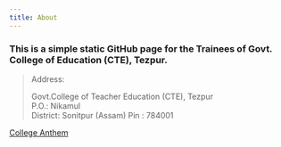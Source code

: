 ```yaml
---
title: About
---
```


### This is a simple static GitHub page for the Trainees of Govt. College of Education (CTE), Tezpur.
> Address:
>
> Govt.College of Teacher Education (CTE), Tezpur
> <br>P.O.: Nikamul<br>District: Sonitpur (Assam)
> Pin : 784001<br/>

[College Anthem](https://ctetezpurtrainees.github.io/ca/)
